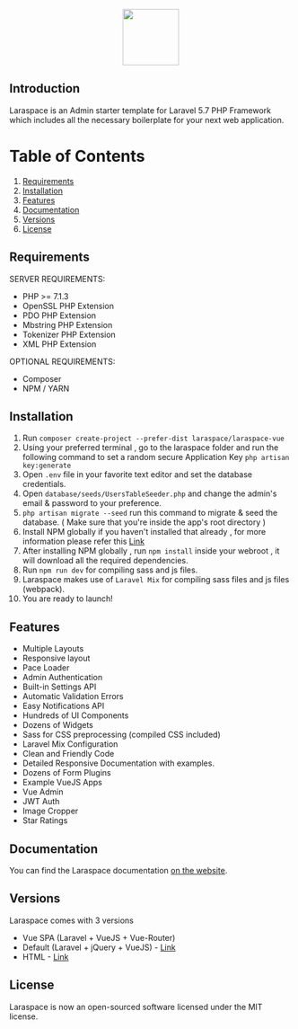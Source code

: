 <p align="center"><img height="100px" src="https://res.cloudinary.com/bytefury/image/upload/v1545225776/laraspace-logo_cvcsex.png"></p>

## Introduction

Laraspace is an Admin starter template for Laravel 5.7 PHP Framework which includes all the necessary boilerplate for your next web application.

# Table of Contents

1. [Requirements](#requirements)
2. [Installation](#installation)
3. [Features](#features)
4. [Documentation](#documentation)
5. [Versions](#versions)
6. [License](#license)

## Requirements

SERVER REQUIREMENTS:
- PHP >= 7.1.3
- OpenSSL PHP Extension
- PDO PHP Extension
- Mbstring PHP Extension
- Tokenizer PHP Extension
- XML PHP Extension

OPTIONAL REQUIREMENTS:
- Composer
- NPM / YARN

## Installation

1. Run `composer create-project --prefer-dist laraspace/laraspace-vue`
2. Using your preferred terminal , go to the laraspace folder and run the following command to set a random secure Application Key `php artisan key:generate`
3. Open `.env` file in your favorite text editor and set the database credentials.
4. Open `database/seeds/UsersTableSeeder.php` and change the admin's email & password to your preference.
5. `php artisan migrate --seed` run this command to migrate & seed the database. ( Make sure that you're inside the app's root directory )
6. Install NPM globally if you haven't installed that already , for more information please refer this [Link](https://docs.npmjs.com/downloading-and-installing-node-js-and-npm)
7. After installing NPM globally , run `npm install` inside your webroot , it will download all the required dependencies.
8. Run `npm run dev` for compiling sass and js files.
9. Laraspace makes use of `Laravel Mix` for compiling sass files and js files (webpack).
10. You are ready to launch!

## Features
- Multiple Layouts
- Responsive layout
- Pace Loader
- Admin Authentication
- Built-in Settings API
- Automatic Validation Errors
- Easy Notifications API
- Hundreds of UI Components
- Dozens of Widgets
- Sass for CSS preprocessing (compiled CSS included)
- Laravel Mix Configuration
- Clean and Friendly Code
- Detailed Responsive Documentation with examples.
- Dozens of Form Plugins
- Example VueJS Apps
- Vue Admin
- JWT Auth
- Image Cropper
- Star Ratings

## Documentation
You can find the Laraspace documentation <a href="http://docs.laraspace.in" target="_blank">on the website</a>.

## Versions

Laraspace comes with 3 versions
- Vue SPA (Laravel + VueJS + Vue-Router)
- Default (Laravel + jQuery + VueJS) - [Link](https://github.com/laraspace/laraspace)
- HTML - [Link](http://github.com/laraspace/laraspace-html)

## License

Laraspace is now an open-sourced software licensed under the MIT license.
